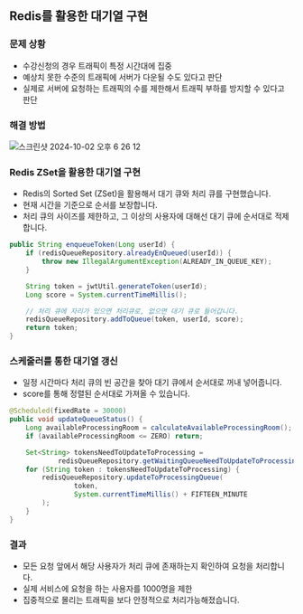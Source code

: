 ## Redis를 활용한 대기열 구현

### 문제 상황
- 수강신청의 경우 트래픽이 특정 시간대에 집중
- 예상치 못한 수준의 트래픽에 서버가 다운될 수도 있다고 판단
- 실제로 서버에 요청하는 트래픽의 수를 제한해서 트래픽 부하를 방지할 수 있다고 판단

### 해결 방법

![스크린샷 2024-10-02 오후 6 26 12](https://github.com/user-attachments/assets/9295177d-007b-41d3-8e0b-9fd05228976a)


### Redis ZSet을 활용한 대기열 구현
- Redis의 Sorted Set (ZSet)을 활용해서 대기 큐와 처리 큐를 구현했습니다.
- 현재 시간을 기준으로 순서를 보장합니다.
- 처리 큐의 사이즈를 제한하고, 그 이상의 사용자에 대해선 대기 큐에 순서대로 적제합니다.

```java
public String enqueueToken(Long userId) {
    if (redisQueueRepository.alreadyEnQueued(userId)) {
        throw new IllegalArgumentException(ALREADY_IN_QUEUE_KEY);
    }

    String token = jwtUtil.generateToken(userId);
    Long score = System.currentTimeMillis();

    // 처리 큐에 자리가 있으면 처리큐로, 없으면 대기 큐로 들어갑니다.
    redisQueueRepository.addToQueue(token, userId, score);
    return token;
}
```

### 스케줄러를 통한 대기열 갱신
- 일정 시간마다 처리 큐의 빈 공간을 찾아 대기 큐에서 순서대로 꺼내 넣어줍니다.
- score를 통해 정렬된 순서대로 가져올 수 있습니다.
```java
@Scheduled(fixedRate = 30000)
public void updateQueueStatus() {
    Long availableProcessingRoom = calculateAvailableProcessingRoom();
    if (availableProcessingRoom <= ZERO) return;

    Set<String> tokensNeedToUpdateToProcessing =
            redisQueueRepository.getWaitingQueueNeedToUpdateToProcessing(availableProcessingRoom.intValue());
    for (String token : tokensNeedToUpdateToProcessing) {
        redisQueueRepository.updateToProcessingQueue(
                token,
                System.currentTimeMillis() + FIFTEEN_MINUTE
        );
    }
}
```

### 결과
- 모든 요청 앞에서 해당 사용자가 처리 큐에 존재하는지 확인하여 요청을 처리합니다.
- 실제 서비스에 요청을 하는 사용자를 1000명을 제한
- 집중적으로 몰리는 트래픽을 보다 안정적으로 처리가능해졌습니다.
